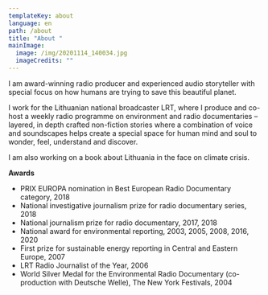 ```yaml
---
templateKey: about
language: en
path: /about
title: "About "
mainImage:
  image: /img/20201114_140034.jpg
  imageCredits: ""
---
```

I am award-winning radio producer and experienced audio storyteller with special focus on how humans are trying to save this beautiful planet.

I work for the Lithuanian national broadcaster LRT, where I produce and co-host a weekly radio programme on environment and radio documentaries – layered, in depth crafted non-fiction stories where a combination of voice and soundscapes helps create a special space for human mind and soul to wonder, feel, understand and discover.

I am also working on a book about Lithuania in the face on climate crisis.

**Awards** 

* PRIX EUROPA nomination in Best European Radio Documentary category, 2018  
* National investigative journalism prize for radio documentary series, 2018 
* National journalism prize for radio documentary, 2017, 2018
* National award for environmental reporting, 2003, 2005, 2008, 2016, 2020
* First prize for sustainable energy reporting in Central and Eastern Europe, 2007
* LRT Radio Journalist of the Year, 2006
* World Silver Medal for the Environmental Radio Documentary (co-production with Deutsche Welle), The New York Festivals, 2004